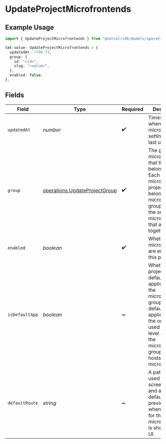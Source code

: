 # UpdateProjectMicrofrontends

## Example Usage

```typescript
import { UpdateProjectMicrofrontends } from "@vercel/sdk/models/operations/updateproject.js";

let value: UpdateProjectMicrofrontends = {
  updatedAt: 7708.73,
  group: {
    id: "<id>",
    slug: "<value>",
  },
  enabled: false,
};
```

## Fields

| Field                                                                                                                                                                                                                 | Type                                                                                                                                                                                                                  | Required                                                                                                                                                                                                              | Description                                                                                                                                                                                                           |
| --------------------------------------------------------------------------------------------------------------------------------------------------------------------------------------------------------------------- | --------------------------------------------------------------------------------------------------------------------------------------------------------------------------------------------------------------------- | --------------------------------------------------------------------------------------------------------------------------------------------------------------------------------------------------------------------- | --------------------------------------------------------------------------------------------------------------------------------------------------------------------------------------------------------------------- |
| `updatedAt`                                                                                                                                                                                                           | *number*                                                                                                                                                                                                              | :heavy_check_mark:                                                                                                                                                                                                    | Timestamp when the microfrontends settings were last updated.                                                                                                                                                         |
| `group`                                                                                                                                                                                                               | [operations.UpdateProjectGroup](../../models/operations/updateprojectgroup.md)                                                                                                                                        | :heavy_check_mark:                                                                                                                                                                                                    | The group of microfrontends that this project belongs to. Each microfrontend project must belong to a microfrontends group that is the set of microfrontends that are used together.                                  |
| `enabled`                                                                                                                                                                                                             | *boolean*                                                                                                                                                                                                             | :heavy_check_mark:                                                                                                                                                                                                    | Whether microfrontends are enabled for this project.                                                                                                                                                                  |
| `isDefaultApp`                                                                                                                                                                                                        | *boolean*                                                                                                                                                                                                             | :heavy_minus_sign:                                                                                                                                                                                                    | Whether this project is the default application for the microfrontends group. The default application is the one that is used as the top level shell for the microfrontends group and hosts the other microfrontends. |
| `defaultRoute`                                                                                                                                                                                                        | *string*                                                                                                                                                                                                              | :heavy_minus_sign:                                                                                                                                                                                                    | A path that is used to take screenshots and as the default path in preview links when a domain for this microfrontend is shown in the UI.                                                                             |